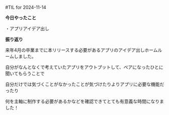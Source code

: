 #TIL for 2024-11-14


**今日やったこと**

・アプリアイデア出し


**振り返り**

来年4月の卒業までに本リリースする必要があるアプリのアイデア出しホームルームしました。

自分がなんとなくで考えていたアプリをアウトプットして、ペアになったひとに聞いてもらうことで

自分だけでは気づくことがなかったことが気づけたりよりアプリに必要な機能だったり

何を主軸に制作する必要があるかなどを確認できてとても有意義な時間になりました！
